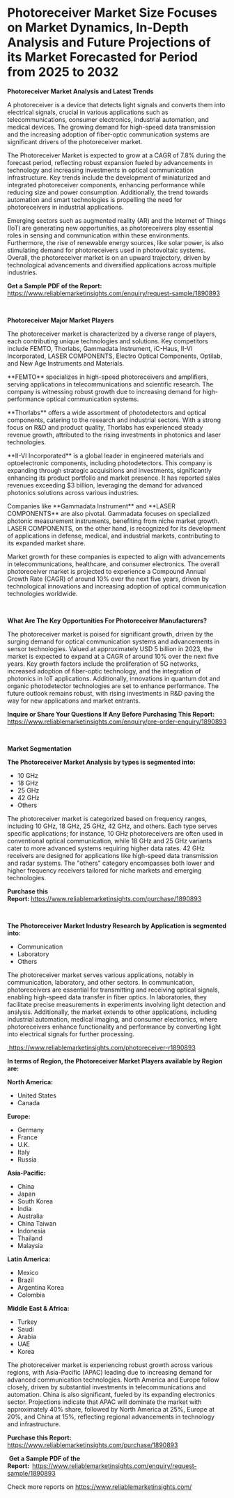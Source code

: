 <p><h1>Photoreceiver Market Size Focuses on Market Dynamics, In-Depth Analysis and Future Projections of its Market Forecasted for Period from 2025 to 2032</h1></p><p><strong>Photoreceiver Market Analysis and Latest Trends</strong></p>
<p><p>A photoreceiver is a device that detects light signals and converts them into electrical signals, crucial in various applications such as telecommunications, consumer electronics, industrial automation, and medical devices. The growing demand for high-speed data transmission and the increasing adoption of fiber-optic communication systems are significant drivers of the photoreceiver market.</p><p>The Photoreceiver Market is expected to grow at a CAGR of 7.8% during the forecast period, reflecting robust expansion fueled by advancements in technology and increasing investments in optical communication infrastructure. Key trends include the development of miniaturized and integrated photoreceiver components, enhancing performance while reducing size and power consumption. Additionally, the trend towards automation and smart technologies is propelling the need for photoreceivers in industrial applications.</p><p>Emerging sectors such as augmented reality (AR) and the Internet of Things (IoT) are generating new opportunities, as photoreceivers play essential roles in sensing and communication within these environments. Furthermore, the rise of renewable energy sources, like solar power, is also stimulating demand for photoreceivers used in photovoltaic systems. Overall, the photoreceiver market is on an upward trajectory, driven by technological advancements and diversified applications across multiple industries.</p></p>
<p><strong>Get a Sample PDF of the Report:&nbsp;</strong> <a href="https://www.reliablemarketinsights.com/enquiry/request-sample/1890893?utm_campaign=2287&utm_medium=2&utm_source=Github&utm_content=ia&utm_term=11022025&utm_id=photoreceiver">https://www.reliablemarketinsights.com/enquiry/request-sample/1890893</a></p>
<p>&nbsp;</p>
<p><strong>Photoreceiver Major Market Players</strong></p>
<p><p>The photoreceiver market is characterized by a diverse range of players, each contributing unique technologies and solutions. Key competitors include FEMTO, Thorlabs, Gammadata Instrument, iC-Haus, II-VI Incorporated, LASER COMPONENTS, Electro Optical Components, Optilab, and New Age Instruments and Materials.</p><p>**FEMTO** specializes in high-speed photoreceivers and amplifiers, serving applications in telecommunications and scientific research. The company is witnessing robust growth due to increasing demand for high-performance optical communication systems.</p><p>**Thorlabs** offers a wide assortment of photodetectors and optical components, catering to the research and industrial sectors. With a strong focus on R&D and product quality, Thorlabs has experienced steady revenue growth, attributed to the rising investments in photonics and laser technologies.</p><p>**II-VI Incorporated** is a global leader in engineered materials and optoelectronic components, including photodetectors. This company is expanding through strategic acquisitions and investments, significantly enhancing its product portfolio and market presence. It has reported sales revenues exceeding $3 billion, leveraging the demand for advanced photonics solutions across various industries.</p><p>Companies like **Gammadata Instrument** and **LASER COMPONENTS** are also pivotal. Gammadata focuses on specialized photonic measurement instruments, benefiting from niche market growth. LASER COMPONENTS, on the other hand, is recognized for its development of applications in defense, medical, and industrial markets, contributing to its expanded market share.</p><p>Market growth for these companies is expected to align with advancements in telecommunications, healthcare, and consumer electronics. The overall photoreceiver market is projected to experience a Compound Annual Growth Rate (CAGR) of around 10% over the next five years, driven by technological innovations and increasing adoption of optical communication technologies worldwide.</p></p>
<p>&nbsp;</p>
<p><strong>What Are The Key Opportunities For Photoreceiver Manufacturers?</strong></p>
<p><p>The photoreceiver market is poised for significant growth, driven by the surging demand for optical communication systems and advancements in sensor technologies. Valued at approximately USD 5 billion in 2023, the market is expected to expand at a CAGR of around 10% over the next five years. Key growth factors include the proliferation of 5G networks, increased adoption of fiber-optic technology, and the integration of photonics in IoT applications. Additionally, innovations in quantum dot and organic photodetector technologies are set to enhance performance. The future outlook remains robust, with rising investments in R&D paving the way for new applications and market entrants.</p></p>
<p><strong>Inquire or Share Your Questions If Any Before Purchasing This Report:</strong> <a href="https://www.reliablemarketinsights.com/enquiry/pre-order-enquiry/1890893?utm_campaign=2287&utm_medium=2&utm_source=Github&utm_content=ia&utm_term=11022025&utm_id=photoreceiver">https://www.reliablemarketinsights.com/enquiry/pre-order-enquiry/1890893</a></p>
<p>&nbsp;</p>
<p><strong>Market Segmentation</strong></p>
<p><strong>The Photoreceiver Market Analysis by types is segmented into:</strong></p>
<p><ul><li>10 GHz</li><li>18 GHz</li><li>25 GHz</li><li>42 GHz</li><li>Others</li></ul></p>
<p><p>The photoreceiver market is categorized based on frequency ranges, including 10 GHz, 18 GHz, 25 GHz, 42 GHz, and others. Each type serves specific applications; for instance, 10 GHz photoreceivers are often used in conventional optical communication, while 18 GHz and 25 GHz variants cater to more advanced systems requiring higher data rates. 42 GHz receivers are designed for applications like high-speed data transmission and radar systems. The "others" category encompasses both lower and higher frequency receivers tailored for niche markets and emerging technologies.</p></p>
<p><strong>Purchase this Report:&nbsp;</strong><a href="https://www.reliablemarketinsights.com/purchase/1890893?utm_campaign=2287&utm_medium=2&utm_source=Github&utm_content=ia&utm_term=11022025&utm_id=photoreceiver">https://www.reliablemarketinsights.com/purchase/1890893</a></p>
<p>&nbsp;</p>
<p><strong>The Photoreceiver Market Industry Research by Application is segmented into:</strong></p>
<p><ul><li>Communication</li><li>Laboratory</li><li>Others</li></ul></p>
<p><p>The photoreceiver market serves various applications, notably in communication, laboratory, and other sectors. In communication, photoreceivers are essential for transmitting and receiving optical signals, enabling high-speed data transfer in fiber optics. In laboratories, they facilitate precise measurements in experiments involving light detection and analysis. Additionally, the market extends to other applications, including industrial automation, medical imaging, and consumer electronics, where photoreceivers enhance functionality and performance by converting light into electrical signals for further processing.</p></p>
<p><a href="https://www.reliablemarketinsights.com/photoreceiver-r1890893?utm_campaign=2287&utm_medium=2&utm_source=Github&utm_content=ia&utm_term=11022025&utm_id=photoreceiver">&nbsp;https://www.reliablemarketinsights.com/photoreceiver-r1890893</a></p>
<p><strong>In terms of Region, the Photoreceiver Market Players available by Region are:</strong></p>
<p>
    <p> <strong> North America: </strong>
        <ul>
            <li>United States</li>
            <li>Canada</li>
        </ul>
        </p> 
    <p> <strong> Europe: </strong>
        <ul>
            <li>Germany</li>
            <li>France</li>
            <li>U.K.</li>
            <li>Italy</li>
            <li>Russia</li>
        </ul>
        </p> 
    <p> <strong> Asia-Pacific: </strong>
        <ul>
            <li>China</li>
            <li>Japan</li>
            <li>South Korea</li>
            <li>India</li>
            <li>Australia</li>
            <li>China Taiwan</li>
            <li>Indonesia</li>
            <li>Thailand</li>
            <li>Malaysia</li>
        </ul>
        </p> 
    <p> <strong> Latin America: </strong>
        <ul>
            <li>Mexico</li>
            <li>Brazil</li>
            <li>Argentina Korea</li>
            <li>Colombia</li>
        </ul>
        </p> 
    <p> <strong> Middle East & Africa: </strong>
        <ul>
            <li>Turkey</li>
            <li>Saudi</li>
            <li>Arabia</li>
            <li>UAE</li>
            <li>Korea</li>
        </ul>
    </p>
    </p>
<p><p>The photoreceiver market is experiencing robust growth across various regions, with Asia-Pacific (APAC) leading due to increasing demand for advanced communication technologies. North America and Europe follow closely, driven by substantial investments in telecommunications and automation. China is also significant, fueled by its expanding electronics sector. Projections indicate that APAC will dominate the market with approximately 40% share, followed by North America at 25%, Europe at 20%, and China at 15%, reflecting regional advancements in technology and infrastructure.</p></p>
<p><strong>Purchase this Report: </strong><a href="https://www.reliablemarketinsights.com/purchase/1890893?utm_campaign=2287&utm_medium=2&utm_source=Github&utm_content=ia&utm_term=11022025&utm_id=photoreceiver">https://www.reliablemarketinsights.com/purchase/1890893</a></p>
<p>&nbsp;<strong>Get a Sample PDF of the Report:&nbsp;&nbsp;</strong><a href="https://www.reliablemarketinsights.com/enquiry/request-sample/1890893?utm_campaign=2287&utm_medium=2&utm_source=Github&utm_content=ia&utm_term=11022025&utm_id=photoreceiver">https://www.reliablemarketinsights.com/enquiry/request-sample/1890893</a></p>
<p><strong></strong></p>
<p>Check more reports on <a href="https://www.reliablemarketinsights.com/?utm_campaign=2287&utm_medium=2&utm_source=Github&utm_content=ia&utm_term=11022025&utm_id=photoreceiver">https://www.reliablemarketinsights.com/</a></p>